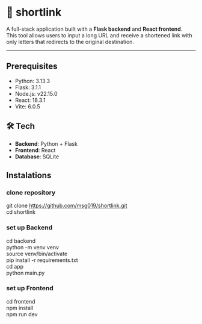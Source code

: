 # 🔗 shortlink

A full-stack application built with a **Flask backend** and **React frontend**.  
This tool allows users to input a long URL and receive a shortened link with only letters that redirects to the original destination.

---

## Prerequisites 
- Python: 3.13.3
- Flask: 3.1.1
- Node.js: v22.15.0
- React: 18.3.1
- Vite: 6.0.5

## 🛠 Tech

- **Backend**: Python + Flask
- **Frontend**: React
- **Database**: SQLite


## Instalations

### clone repository
git clone https://github.com/msg019/shortlink.git   
cd shortlink

### set up Backend
cd backend  
python -m venv venv  
source venv/bin/activate  
pip install -r requirements.txt  
cd app   
python main.py  

### set up Frontend
cd frontend  
npm install  
npm run dev  


